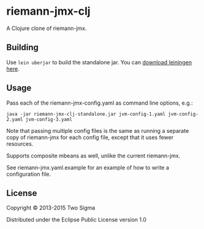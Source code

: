 # riemann-jmx-clj

A Clojure clone of riemann-jmx.

## Building

Use `lein uberjar` to build the standalone jar. You can [download leiningen here](http://leiningen.org).

## Usage

Pass each of the riemann-jmx-config.yaml as command line options, e.g.:

```
java -jar riemann-jmx-clj-standalone.jar jvm-config-1.yaml jvm-config-2.yaml jvm-config-3.yaml
```

Note that passing multiple config files is the same as running a separate copy of riemann-jmx
for each config file, except that it uses fewer resources.

Supports composite mbeans as well, unlike the current riemann-jmx.

See riemann-jmx.yaml.example for an example of how to write a configuration file.

## License

Copyright © 2013-2015 Two Sigma

Distributed under the Eclipse Public License version 1.0
